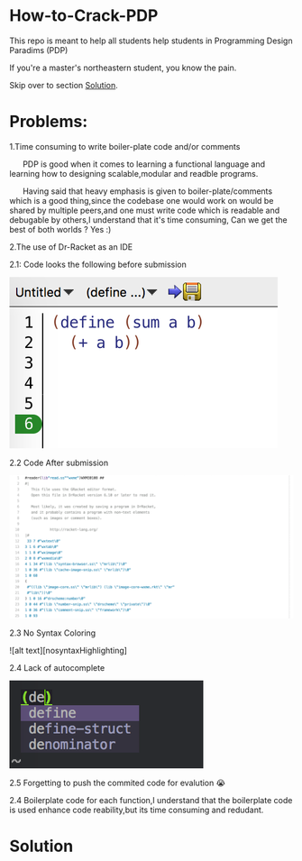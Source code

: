 # How-to-Crack-PDP
This repo is meant to help all students help students in Programming Design Paradims (PDP)

If you're a master's northeastern student, you know the pain.

Skip over to section [Solution](#Solution).

# Problems:

1.Time consuming to write boiler-plate code and/or comments

&nbsp;&nbsp;&nbsp;&nbsp;&nbsp;&nbsp;PDP is good when it comes to learning a functional language and learning how to designing scalable,modular and readble programs.

&nbsp;&nbsp;&nbsp;&nbsp;&nbsp;&nbsp;Having said that heavy emphasis is given to boiler-plate/comments which is a good thing,since the codebase one would work on would be shared by multiple peers,and one must write code which is readable and debugable by others,I understand that it's time consuming, Can we get the best of both worlds ? Yes :) 

2.The use of Dr-Racket as an IDE

2.1: Code looks the following before submission

![alt text][beforeSubmission]

2.2 Code After submission

![alt text][afterSubmission]

2.3 No Syntax Coloring

![alt text][nosyntaxHighlighting]

2.4 Lack of autocomplete

![alt text][autoComplete]

2.5 Forgetting to push the commited code for evalution :sob:


2.4 Boilerplate code for each function,I understand that the boilerplate code is used enhance code reability,but its time consuming and redudant.



# <a name="Solution"></a>Solution



[beforeSubmission]: https://github.com/aravind-kumar/How-to-Crack-PDP/blob/master/images/no%20syntax%20coloring.png

[afterSubmission]:  https://github.com/aravind-kumar/How-to-Crack-PDP/blob/master/images/after%20submission.png

[autoComplete]: https://github.com/aravind-kumar/How-to-Crack-PDP/blob/master/images/Autocomplete_new.png

[nosyntaxHighting]: https://github.com/aravind-kumar/How-to-Crack-PDP/blob/master/images/no%20syntax%20coloring.png







